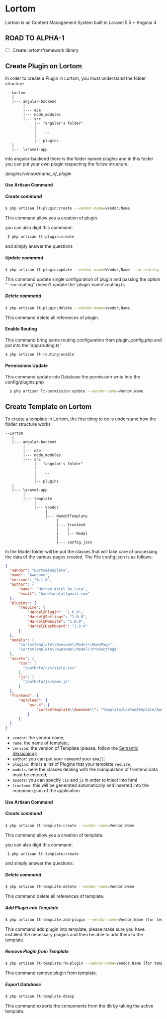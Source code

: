 # Lortom
Lortom is an Content Management System built in Laravel 5.5 + Angular 4


## ROAD TO ALPHA-1

- [ ] Create lortom/framework library


## Create Plugin on Lortom

In order to create a Plugin in Lortom, you must understand the folder structure

```
 --Lortom
   |
   |--- angular-backend
        |
        |--- e2e
        |--- node_modules
        |--- src
             |-- "angular's folder"
             |   
             |   ...
             |
             |-- plugins
   |
   |--  laravel-app
 ```
 
 into angular-backend there is the folder named  *plugins* and in this folder you can put your own plugin respecting the
 follow structure:
 
 */plugins/vendor/name_of_plugin*
 
 
 #### Use Artisan Command
 
 
 ##### Create command
 
 ```bash
 $ php artisan lt-plugin:create --vendor-name=Vendor,Name
 ```
 
 This command allow you a creation of plugin.
 
 you can also digit this command:
 
 ```bash
  $ php artisan lt-plugin:create
 ```
 
 and simply answer the questions
 
 
 ##### Update command
 
 ```bash
 $ php artisan lt-plugin:update --vendor-name=Vendor,Name --no-routing
 ```
 
 This command update single configuration of plugin and passing the option "--no-routing" doesn't update the 
 'plugin-name'.routing.ts
 
 
 ##### Delete command
 
  ```bash
  $ php artisan lt-plugin:delete --vendor-name=Vendor,Name
  ```
  
  This command delete all references of plugin.
  
  
  #### Enable Routing
  
  This command bring some routing configuration from plugin_config.php and put into the 'app.routing.ts'
  
  ```bash
  $ php artisan lt-routing:enable
  ```
  
  #### Permissions Update
  
  This command update into Database the permission write into the config/plugins.php
  
  ```bash
    $ php artisan lt-permission:update --vendor-name=Vendor,Name
  ```
  
  
  ## Create Template on Lortom
  
  To create a template in Lortom, the first thing to do is understand how the folder structure works
  
  ```
  --Lortom
     |
     |--- angular-backend
          |
          |--- e2e
          |--- node_modules
          |--- src
               |-- "angular's folder"
               |   
               |   ...
               |
               |-- plugins
     |
     |--- laravel-app
          |
          |--- template
               |
               |--- Vendor
                    |
                    |--- NameOfTemplate
                         |
                         |--- frontend
                         |    |
                         |    |-- Model
                         |
                         |--- config.json
  ```
  
  In the Model folder will be put the classes that will take care of processing the data of the various pages created. 
  The File config.json is as follows:
  
  ```json
  {
    "vendor": "LortomTemplate",
    "name": "Awesome",
    "version": "0.1.0",
    "author": {
        "name": "Hernan Ariel De Luca",
        "email": "hadeluca[at]gmail.com"
    },
    "plugins": {
        "require": {
            "Hardel@Plugin": "1.0.0",
            "Hardel@Settings": "1.0.0",
            "Hardel@Website": "1.0.0",
            "Hardel@Dashboard": "1.0.0"
        }
    },
    "models": [
        "LortomTemplate\\Awesome\\Model\\HomePage",
        "LortomTemplate\\Awesome\\Model\\ProductPage"
    ],
    "assets": {
        "css": [
          "/path/to/css/style.css"
        ],
        "js": [
          "/path/to/js/some.js"
        ]
    },
    "frontend": {
        "autoload": {
            "psr-4": {
                "LortomTemplate\\Awesome\\": "template/LortomTemplate/Awesome/frontend"
            }
        }
    }
  }
  ```

- `vendor`: the vendor name;
- `name`: the name of template;
- `version`: the version of Template (please, follow the [Semantic Versioning](https://semver.org/));
- `author`: you can put your `name`and your `email`;
- `plugins`: this is a list of Plugins that your template `require`;
- `models`: here the classes dealing with the manipulation of frontend data must be entered;
- `assets`: you can specify `css` and `js` in order to inject into html
- `frontend`: this will be generated automatically and inserted into the composer.json of the application


#### Use Artisan Command
 
 
##### Create command

```bash
$ php artisan lt-template:create --vendor-name=Vendor,Name
```

This command allow you a creation of template.
 
 you can also digit this command:
 
 ```bash
  $ php artisan lt-template:create
 ```
 
 and simply answer the questions.
 
 ##### Delete command
  
   ```bash
   $ php artisan lt-template:delete --vendor-name=Vendor,Name
   ```
   
   This command delete all references of template.
   
   
 ##### Add Plugin into Template
 
 ```bash
 $ php artisan lt-template:add-plugin --vendor-name=Vendor,Name [for template] --name-plugin=Vendor,Name (for plugin)
 ```
 
 This command add plugin into template, please make sure you have installed the necessary plugins and then be able to add them to the template.
  
 
  
##### Remove Plugin from Template

```bash
$ php artisan lt-template:rm-plugin --vendor-name=Vendor,Name [for template] --name-plugin=Vendor,Name (for plugin)
```

This command remove plugin from template.


##### Export Database

```bash
$ php artisan lt-template:dbexp
```

This command exports the components from the db by taking the active template.
  
 
 
 
 


